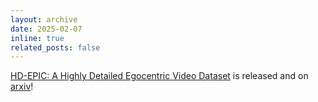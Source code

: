 ```yaml
---
layout: archive
date: 2025-02-07
inline: true
related_posts: false
---
```


[HD-EPIC: A Highly Detailed Egocentric Video Dataset](https://hd-epic.github.io/) is released and on [arxiv](https://arxiv.org/abs/2502.04144)!